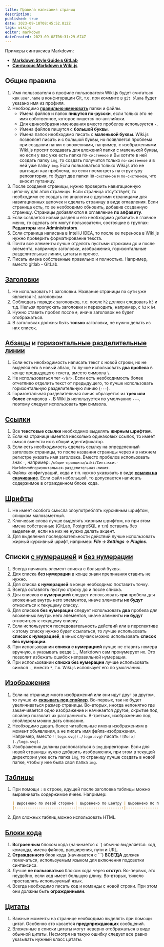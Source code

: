 ```yaml
---
title: Правила написания страниц
description: 
published: true
date: 2023-09-18T08:45:52.812Z
tags: wikijs
editor: markdown
dateCreated: 2023-09-08T06:31:29.674Z
---
```


Примеры синтаксиса Markdown:

- **[Markdown Style Guide в GitLab](https://about.gitlab.com/handbook/markdown-guide/)**
- **[Синтаксис Markdown в Wiki.js](/общие-принципы/wiki/Синтаксис-Markdown)**

## Общие правила

1. Имя пользователя в профиле пользователя Wiki.js будет считаться как `user.name` в конфигурации Git, т.е. при коммите в `git blame` будет указано имя из профиля.
1. Необходимо **[правильно именовать](https://docs.requarks.io/guide/assets#naming-restrictions)** папки и файлы.
   - Имена файлов и папок **пишутся по-русски**, если только это не имя собственное, которое пишется по-английски.
   - Для единообразия именования вместо пробелов используется `-`.
   - Имена файлов пишутся с **большой буквы**.
   - Имена папок необходимо писать с **маленькой буквы**. Wiki.js позволяет писать и с большой буквы, но появляется проблема при создании папки с вложениями, например, с изображениями. Wiki.js просит создавать для вложений папки с маленькой буквы, но если у вас уже есть папка `ПО-системное` и Вы хотите в ней создать папку `img`, то создать получится только `по-системное` и в ней уже папку `img`. Если пользоваться только Wiki.js это не выглядит как проблема, но если посмотреть на структуру репозитория, то будут две папки `ПО-системное` и `по-системное`, что вносит путаницу.
1. После создания страницы, нужно проверить навигационную цепочку для этой страницы. Если страница отсутствует, то необходимо ее создать по аналогии с другими страницами для навигационных цепочек и сделать страницу в виде оглавления. Если страница есть, то ее необходимо обновить, добавив созданную страницу. Страницы добавляются в оглавление **по алфавиту**.
1. Если создается новый раздел и его необходимо добавить в главное меню, то сделать это могут пользователи, состоящие в группах: **Редакторы** или **Administrators**.
1. Если страница написана в IntelliJ IDEA, то после ее переноса в Wiki.js нужно проверить форматирование текста.
1. Почти все элементы лучше отделять пустыми строками до и после элемента, например: заголовки, изображения, горизонтальные разделительные линии, цитаты и прочее.
1. Писать имена собственные правильно и полностью. Например, вместо gitlab - GitLab.

## [Заголовки](/общие-принципы/wiki/Синтаксис-Markdown#заголовки)

1. Не использовать `h1` заголовки. Название страницы по сути уже является `h1` заголовком
1. Соблюдать порядок заголовков, т.е. после `h2` должен следовать `h3` и т.д. Нельзя пропускать заголовки и переходить, например, с `h2` к `h4`.
1. Нужно ставить пробел после `#`, иначе заголовок не будет отображаться.
1. В заголовках должны быть **только** заголовки, не нужно делать из них список.

## [Абзацы](/общие-принципы/wiki/Синтаксис-Markdown#абзацы) и [горизонтальные разделительные линии](/общие-принципы/wiki/Синтаксис-Markdown#горизонтальные-разделительные-линии)

1. Если есть необходимость написать текст с новой строки, но не выделяя его в новый абзац, то лучше использовать **два пробела** в конце предыдущего текста, вместо символа `\`.
1. Не использоваться тег `</br>`. Если есть необходимость более отчетливо отделить текст от предыдущего, то лучше использовать горизонтальную разделительную линию (`---`).
1. Горизонтальная разделительная линия образуется из **трех или более** символов `-`. В Wiki.js используется по умолчанию `---`, поэтому следует использовать **три** символа.

## [Ссылки](/общие-принципы/wiki/Синтаксис-Markdown#ссылки)

1. Все **текстовые ссылки** необходимо выделять **жирным шрифтом**.
1. Если на странице имеется несколько одинаковых ссылок, то имеет смысл вынести их в общий идентификатор.
1. Если есть необходимость сделать ссылку на определенный заголовок страницы, то после названия страницы через `#` в нижнем регистре указать имя заголовка. Вместо пробелов использовать знак `-`, например: `/общие-принципы/wiki/Синтаксис-Markdown#горизонтальная-разделительная-линия`.
1. Файлы конфигураций, кода и т.п. нужно указывать в виде **[ссылки на скачивание](/общие-принципы/wiki/Синтаксис-Markdown#вложения)**. Если файл небольшой, то допускается написать содержимое в огражденном блоке кода.

## [Шрифты](/общие-принципы/wiki/Синтаксис-Markdown#шрифты)

1. Не имеет особого смысла злоупотреблять курсивным шрифтом, слишком малозаметный.
1. Ключевые слова лучше выделять жирным шрифтом, но при этом имена собственные (GitLab, PostgreSQL и т.п) оставить без выделения, если на них не нужно делать акцент.
1. Для выделения последовательности действий лучше использовать жирный курсивный шрифт, например: ***File -> Settings -> Plugins***.

## Списки [с нумерацией](/общие-принципы/wiki/Синтаксис-Markdown#списки-с-нумерацией) и [без нумерации](/общие-принципы/wiki/Синтаксис-Markdown#списки-без-нумерации)

1. Всегда начинать элемент списка с большой буквы.
1. Для списка **без нумерации** в конце знаки препинания ставить не нужно.
1. Для списка **с нумерацией** в конце необходимо поставить точку.
1. Всегда оставлять пустую строку до и после списка.
1. Для списков **с нумерацией** следует использовать **три** пробела для вложенных внутрь него элементов, иначе элементы **не будут** относиться к текущему списку.
1. Для списков **без нумерации** следует использовать **два** пробела для вложенных внутрь него элементов, иначе элементы **не будут** относиться к текущему списку.
1. Если используется последовательность действий или в перспективе к этому списку нужно будет ссылаться, то лучше использовать **список с нумерацией**, в иных случаях можно использовать **список без нумерации**.
1. При использовании **списка с нумерацией** лучше не ставить номера вручную, а указывать везде `1.`, Markdown сам пронумерует их. Это позволит избежать ошибок неправильной нумерации.
1. При использовании **списка без нумерации** лучше использовать символ `-`, вместо `*`, т.к. Wiki.js использует его по умолчанию.

## [Изображения](/общие-принципы/wiki/Синтаксис-Markdown#изображения)

1. Если на странице много изображений или они идут друг за другом, то лучше их **[скрывать под спойлер](/общие-принципы/wiki/Синтаксис-Markdown#вставка-изображений-со-спойлером)**. Во-первых, так не будет увеличиваться размер страницы. Во-вторых, иногда непонятно где заканчивается одно изображение и начинается другое, скрытие под спойлер позволит их разграничить. В-третьих, изображению под спойлером можно дать описание.
1. Необходимо давать более читабельные имена изображениям в момент объявления, а не писать имя файла-изображения. Например, вместо `![logo.svg](./logo.svg)` писать `![Лого](./logo.svg)`.
1. Изображения должны располагаться в `img` директории. Если для новой страницы нужно добавить изображения, при этом в текущей директории уже есть папка `img`, то страницу лучше создать в новой папке, чтобы у нее была своя папка `img`.

## [Таблицы](/общие-принципы/wiki/Синтаксис-Markdown#таблицы)

1. При помощи `:` в строке, идущей после заголовка таблицы можно выравнивать содержимое ячеек. Например:
   
   ```markdown
   | Выровнено по левой стороне | Выровнено по центру | Выровнено по правой стороне |
   |:---------------------------|:-------------------:|----------------------------:|
   ```

1. Для сложных таблиц можно использовать HTML.

## [Блоки кода](/общие-принципы/wiki/Синтаксис-Markdown#блоки-кода)

1. **Встроенным** блоком кода (начинается с `) обычно выделяется: код, команды, имена файлов, расширения, пути и URL.
1. **Огражденного** блок кода (начинается с ```) **ВСЕГДА** должен помечаться, используемым языком для включения подсветки синтаксиса.
1. Лучше **не пользоваться** блоком кода через **отступ**. Во-первых, это неудобно, если код имеет большую длину. Во-вторых, тяжело проставлять используемый язык.
1. Всегда необходимо писать код и команды с новой строки. При этом они должны быть **огражденными**.

## [Цитаты](/общие-принципы/wiki/Синтаксис-Markdown#цитаты)

1. Важные моменты на странице необходимо выделять при помощи цитат. Особенно это касается **предупреждающих** сообщений.
1. Вложенные в списки цитаты могут неверно отображаться в виде обычной цитаты. Несмотря на такую ошибку следует все равно указывать нужный класс цитаты.